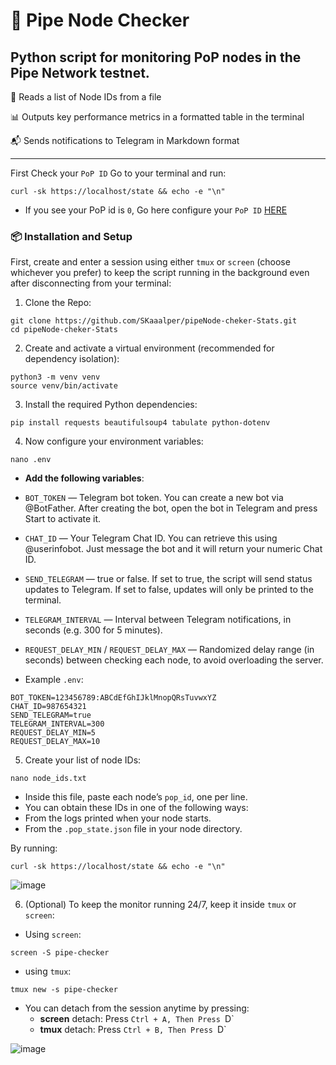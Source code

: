 # 📡 Pipe Node Checker

## Python script for monitoring PoP nodes in the Pipe Network testnet.

🧾 Reads a list of Node IDs from a file

📊 Outputs key performance metrics in a formatted table in the terminal

📬 Sends notifications to Telegram in Markdown format

---

First Check your `PoP ID` Go to your terminal and run:
```
curl -sk https://localhost/state && echo -e "\n"
```
- If you see your PoP id is `0`, Go here configure your `PoP ID` [HERE](https://github.com/SKaaalper/Pipe-Network-Testnet?tab=readme-ov-file#pop-id-error-guide)

### 📦 Installation and Setup

First, create and enter a session using either `tmux` or `screen` (choose whichever you prefer) to keep the script running in the background even after disconnecting from your terminal:

1. Clone the Repo:
```
git clone https://github.com/SKaaalper/pipeNode-cheker-Stats.git
cd pipeNode-cheker-Stats
```

2. Create and activate a virtual environment (recommended for dependency isolation):
```
python3 -m venv venv
source venv/bin/activate
```

3. Install the required Python dependencies:
```
pip install requests beautifulsoup4 tabulate python-dotenv
```

4. Now configure your environment variables:
```
nano .env
```

- **Add the following variables**:

- `BOT_TOKEN` — Telegram bot token.
You can create a new bot via @BotFather. After creating the bot, open the bot in Telegram and press Start to activate it.

- `CHAT_ID` — Your Telegram Chat ID.
You can retrieve this using @userinfobot. Just message the bot and it will return your numeric Chat ID.

- `SEND_TELEGRAM` — true or false.
If set to true, the script will send status updates to Telegram. If set to false, updates will only be printed to the terminal.

- `TELEGRAM_INTERVAL` — Interval between Telegram notifications, in seconds (e.g. 300 for 5 minutes).

- `REQUEST_DELAY_MIN` / `REQUEST_DELAY_MAX` — Randomized delay range (in seconds) between checking each node, to avoid overloading the server.

- Example `.env`:
```
BOT_TOKEN=123456789:ABCdEfGhIJklMnopQRsTuvwxYZ
CHAT_ID=987654321
SEND_TELEGRAM=true
TELEGRAM_INTERVAL=300
REQUEST_DELAY_MIN=5
REQUEST_DELAY_MAX=10
```

5. Create your list of node IDs:
```
nano node_ids.txt
```
- Inside this file, paste each node’s `pop_id`, one per line.
- You can obtain these IDs in one of the following ways:
- From the logs printed when your node starts.
- From the `.pop_state.json` file in your node directory.

By running:
```
curl -sk https://localhost/state && echo -e "\n"
```
![image](https://github.com/user-attachments/assets/fef2feca-1f2a-4854-be52-fd201069742b)


6. (Optional) To keep the monitor running 24/7, keep it inside `tmux` or `screen`:

- Using `screen`:
```
screen -S pipe-checker
```

- using `tmux`:
```
tmux new -s pipe-checker
```

- You can detach from the session anytime by pressing:
  - **screen** detach: Press `Ctrl + A, Then Press `D`
  - **tmux** detach: Press `Ctrl + B, Then Press `D`

![image](https://github.com/user-attachments/assets/f58e076f-621c-4e95-a7e0-a30632bae902)



